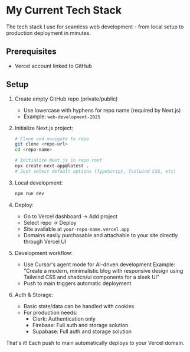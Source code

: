 # My Current Tech Stack

The tech stack I use for seamless web development - from local setup to production deployment in minutes.

## Prerequisites

- Vercel account linked to GitHub

## Setup

1. Create empty GitHub repo (private/public)
   - Use lowercase with hyphens for repo name (required by Next.js)
   - Example: `web-development-2025`

2. Initialize Next.js project:
   ```bash
   # Clone and navigate to repo
   git clone <repo-url>
   cd <repo-name>
   
   # Initialize Next.js in repo root
   npx create-next-app@latest .
   # Just select default options (TypeScript, Tailwind CSS, etc)
   ```

3. Local development:
   ```bash
   npm run dev
   ```

4. Deploy:
   - Go to Vercel dashboard → Add project
   - Select repo → Deploy
   - Site available at `your-repo-name.vercel.app`
   - Domains easily purchasable and attachable to your site directly through Vercel UI

5. Development workflow:
   - Use Cursor's agent mode for AI-driven development
     Example: "Create a modern, minimalistic blog with responsive design using Tailwind CSS and shadcn/ui components for a sleek UI"
   - Push to main triggers automatic deployment

6. Auth & Storage:
   - Basic state/data can be handled with cookies
   - For production needs:
     - Clerk: Authentication only
     - Firebase: Full auth and storage solution
     - Supabase: Full auth and storage solution

That's it! Each push to main automatically deploys to your Vercel domain.
